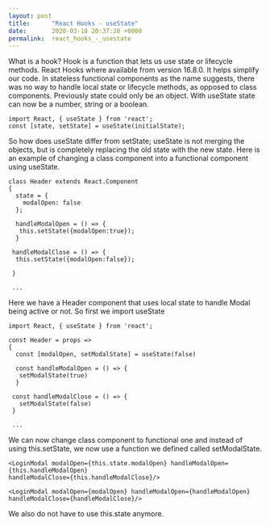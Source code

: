 ```yaml
---
layout: post
title:      "React Hooks - useState"
date:       2020-03-18 20:37:28 +0000
permalink:  react_hooks_-_usestate
---
```




What is a hook? Hook is a function that lets us use state or lifecycle methods.
React Hooks where available from version 16.8.0. It helps simplify our code.
In stateless functional components as the name suggests, there was no way to handle local state 
or lifecycle methods, as opposed to class components.
Previously state could only be an object. With useState state can now be a number, string or a boolean.

```
import React, { useState } from 'react';
const [state, setState] = useState(initialState);
```

So how does useState differ from setState; useState is not merging the objects, but 
is completely replacing the old state with the new state.
Here is an example of changing a class component into a functional component using useState.

```
class Header extends React.Component
{
  state = {
    modalOpen: false
  };

  handleModalOpen = () => {
   this.setState({modalOpen:true});
  }

 handleModalClose = () => {
  this.setState({modalOpen:false});

 }
 
 ...
```

Here we have a Header component that uses local state to handle Modal being active or not.
So first we import useState 

```
import React, { useState } from 'react';

const Header = props =>
{
  const [modalOpen, setModalState] = useState(false)
 
  const handleModalOpen = () => {
   setModalState(true)
  }

 const handleModalClose = () => {
   setModalState(false)
 }

 ...

```

We can now change class component to functional one and instead of using this.setState, we now use a function we defined called setModalState.

```
<LoginModal modalOpen={this.state.modalOpen} handleModalOpen={this.handleModalOpen}
handleModalClose={this.handleModalClose}/>

<LoginModal modalOpen={modalOpen} handleModalOpen={handleModalOpen}
handleModalClose={handleModalClose}/>

```

We also do not have to use this.state anymore.
